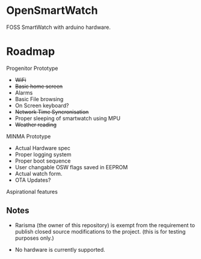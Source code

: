 # OpenSmartWatch
FOSS SmartWatch with arduino hardware.

# Roadmap
Progenitor Prototype
 - ~~WiFi~~
 - ~~Basic home screen~~
 - Alarms
 - Basic File browsing
 - On Screen keyboard?
 - ~~Network Time Syncronisation~~
 - Proper sleeping of smartwatch using MPU
 - ~~Weather reading~~

MINMA Prototype 
  - Actual Hardware spec
  - Proper logging system
  - Proper boot sequence
  - User changable OSW flags saved in EEPROM
  - Actual watch form.
  - OTA Updates?

Aspirational features
   
## Notes
-  Rarisma (the owner of this repository) is exempt from the requirement to publish closed source modifications to the project.
(this is for testing purposes only.)

- No hardware is currently supported.
